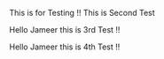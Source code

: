 This is for Testing !! 
This is Second Test

Hello Jameer this is 3rd Test !!


Hello Jameer this is 4th Test !!
